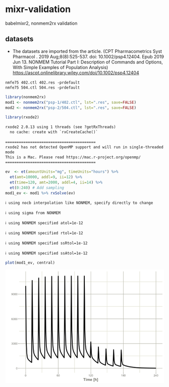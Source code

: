 
# mixr-validation

babelmixr2, nonmem2rx validation

## datasets

- The datasets are imported from the article. (CPT Pharmacometrics Syst
  Pharmacol . 2019 Aug;8(8):525-537. doi: 10.1002/psp4.12404. Epub 2019
  Jun 13. NONMEM Tutorial Part I: Description of Commands and Options,
  With Simple Examples of Population Analysis)
  https://ascpt.onlinelibrary.wiley.com/doi/10.1002/psp4.12404

<!-- -->

    nmfe75 402.ctl 402.res -prdefault
    nmfe75 504.ctl 504.res -prdefault

``` r
library(nonmem2rx)
mod1 <- nonmem2rx("psp-1/402.ctl", lst=".res", save=FALSE)
mod2 <- nonmem2rx("psp-2/504.ctl", lst=".res", save=FALSE)
```

``` r
library(rxode2)
```

    rxode2 2.0.13 using 1 threads (see ?getRxThreads)
      no cache: create with `rxCreateCache()`

    ========================================
    rxode2 has not detected OpenMP support and will run in single-threaded mode
    This is a Mac. Please read https://mac.r-project.org/openmp/
    ========================================

``` r
ev  <- et(amountUnits="mg", timeUnits="hours") %>%
  et(amt=10000, addl=9, ii=12) %>%
  et(time=120, amt=2000, addl=4, ii=14) %>%
  et(0:240) # Add sampling 
mod1_ev <- mod1 %>% rxSolve(ev)
```

    ℹ using nocb interpolation like NONMEM, specify directly to change

    ℹ using sigma from NONMEM

    ℹ using NONMEM specified atol=1e-12

    ℹ using NONMEM specified rtol=1e-12

    ℹ using NONMEM specified ssRtol=1e-12

    ℹ using NONMEM specified ssAtol=1e-12

``` r
plot(mod1_ev, central)
```

![](README_files/figure-commonmark/unnamed-chunk-2-1.png)
